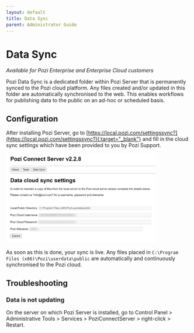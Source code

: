 ```yaml
---
layout: default
title: Data Sync
parent: Administrator Guide
---
```


# Data Sync

*Available for Pozi Enterprise and Enterprise Cloud customers*

Pozi Data Sync is a dedicated folder within Pozi Server that is permanently synced to the Pozi cloud platform. Any files created and/or updated in this folder are automatically synchronised to the web. This enables workflows for publishing data to the public on an ad-hoc or scheduled basis.

## Configuration

After installing Pozi Server, go to [https://local.pozi.com/settingssync?](https://local.pozi.com/settingssync?){:target="_blank"} and fill in the cloud sync settings which have been provided to you by Pozi Support.

<img src="img/cloud-sync-settings.png" alt="Screenshot of Cloud Sync Settings" style="zoom:40%;" />

As soon as this is done, your sync is live. Any files placed in `C:\Program Files (x86)\Pozi\userdata\public` are automatically and continuously synchronised to the Pozi cloud.

## Troubleshooting

### Data is not updating

On the server on which Pozi Server is installed, go to Control Panel > Administrative Tools > Services > PoziConnectServer > right-click > Restart.
